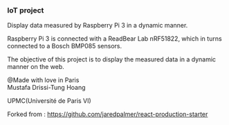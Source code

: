 ### IoT project

Display data measured by Raspberry Pi 3 in a dynamic manner.

Raspberry Pi 3 is connected with a ReadBear Lab  nRF51822, which in turns
connected to a Bosch BMP085 sensors.

The objective of this project is to display the measured data
in a dynamic manner on the web.

@Made with love in Paris </br>
Mustafa Drissi-Tung Hoang </br>

UPMC(Université de Paris VI) </br>

Forked from : https://github.com/jaredpalmer/react-production-starter